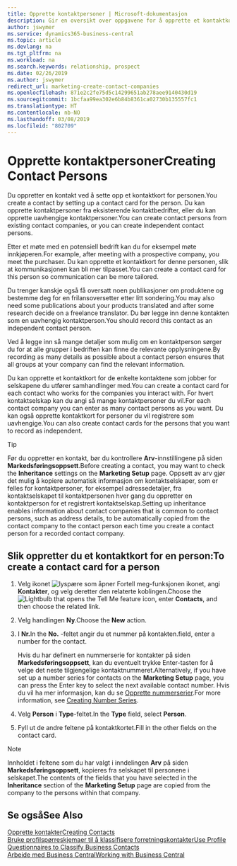 ```yaml
---
title: Opprette kontaktpersoner | Microsoft-dokumentasjon
description: Gir en oversikt over oppgavene for å opprette et kontaktkort for en person, for eksempel et prospekt eller en leverandør, noe som bidrar til å definere relasjonen og tilpasse kommunikasjon.
author: jswymer
ms.service: dynamics365-business-central
ms.topic: article
ms.devlang: na
ms.tgt_pltfrm: na
ms.workload: na
ms.search.keywords: relationship, prospect
ms.date: 02/26/2019
ms.author: jswymer
redirect_url: marketing-create-contact-companies
ms.openlocfilehash: 871e2c2fe75d5c14299651ab278aee9140430d19
ms.sourcegitcommit: 1bcfaa99ea302e6b84b8361ca02730b135557fc1
ms.translationtype: HT
ms.contentlocale: nb-NO
ms.lasthandoff: 03/08/2019
ms.locfileid: "802709"
---
```

# <a name="creating-contact-persons"></a><span data-ttu-id="6a360-103">Opprette kontaktpersoner</span><span class="sxs-lookup"><span data-stu-id="6a360-103">Creating Contact Persons</span></span>
<span data-ttu-id="6a360-104">Du oppretter en kontakt ved å sette opp et kontaktkort for personen.</span><span class="sxs-lookup"><span data-stu-id="6a360-104">You create a contact by setting up a contact card for the person.</span></span> <span data-ttu-id="6a360-105">Du kan opprette kontaktpersoner fra eksisterende kontaktbedrifter, eller du kan opprette uavhengige kontaktpersoner.</span><span class="sxs-lookup"><span data-stu-id="6a360-105">You can create contact persons from existing contact companies, or you can create independent contact persons.</span></span>

<span data-ttu-id="6a360-106">Etter et møte med en potensiell bedrift kan du for eksempel møte innkjøperen.</span><span class="sxs-lookup"><span data-stu-id="6a360-106">For example, after meeting with a prospective company, you meet the purchaser.</span></span> <span data-ttu-id="6a360-107">Du kan opprette et kontaktkort for denne personen, slik at kommunikasjonen kan bli mer tilpasset.</span><span class="sxs-lookup"><span data-stu-id="6a360-107">You can create a contact card for this person so communication can be more tailored.</span></span>

<span data-ttu-id="6a360-108">Du trenger kanskje også få oversatt noen publikasjoner om produktene og bestemme deg for en frilansoversetter etter litt sondering.</span><span class="sxs-lookup"><span data-stu-id="6a360-108">You may also need some publications about your products translated and after some research decide on a freelance translator.</span></span> <span data-ttu-id="6a360-109">Du bør legge inn denne kontakten som en uavhengig kontaktperson.</span><span class="sxs-lookup"><span data-stu-id="6a360-109">You should record this contact as an independent contact person.</span></span>

<span data-ttu-id="6a360-110">Ved å legge inn så mange detaljer som mulig om en kontaktperson sørger du for at alle grupper i bedriften kan finne de relevante opplysningene.</span><span class="sxs-lookup"><span data-stu-id="6a360-110">By recording as many details as possible about a contact person ensures that all groups at your company can find the relevant information.</span></span>

<span data-ttu-id="6a360-111">Du kan opprette et kontaktkort for de enkelte kontaktene som jobber for selskapene du utfører samhandlinger med.</span><span class="sxs-lookup"><span data-stu-id="6a360-111">You can create a contact card for each contact who works for the companies you interact with.</span></span> <span data-ttu-id="6a360-112">For hvert kontaktselskap kan du angi så mange kontaktpersoner du vil.</span><span class="sxs-lookup"><span data-stu-id="6a360-112">For each contact company you can enter as many contact persons as you want.</span></span> <span data-ttu-id="6a360-113">Du kan også opprette kontaktkort for personer du vil registrere som uavhengige.</span><span class="sxs-lookup"><span data-stu-id="6a360-113">You can also create contact cards for the persons that you want to record as independent.</span></span>

> [!TIP]  
>   <span data-ttu-id="6a360-114">Før du oppretter en kontakt, bør du kontrollere **Arv**-innstillingene på siden **Markedsføringsoppsett**.</span><span class="sxs-lookup"><span data-stu-id="6a360-114">Before creating a contact, you may want to check the **Inheritance** settings on the **Marketing Setup** page.</span></span> <span data-ttu-id="6a360-115">Oppsett av arv gjør det mulig å kopiere automatisk informasjon om kontaktselskaper, som er felles for kontaktpersoner, for eksempel adressedetaljer, fra kontaktselskapet til kontaktpersonen hver gang du oppretter en kontaktperson for et registrert kontaktselskap.</span><span class="sxs-lookup"><span data-stu-id="6a360-115">Setting up inheritance enables information about contact companies that is common to contact persons, such as address details, to be automatically copied from the contact company to the contact person each time you create a contact person for a recorded contact company.</span></span>

## <a name="to-create-a-contact-card-for-a-person"></a><span data-ttu-id="6a360-116">Slik oppretter du et kontaktkort for en person:</span><span class="sxs-lookup"><span data-stu-id="6a360-116">To create a contact card for a person</span></span>
1. <span data-ttu-id="6a360-117">Velg ikonet ![lyspære som åpner Fortell meg-funksjonen](media/ui-search/search_small.png "Fortell hva du vil gjøre") ikonet, angi **Kontakter**, og velg deretter den relaterte koblingen.</span><span class="sxs-lookup"><span data-stu-id="6a360-117">Choose the ![Lightbulb that opens the Tell Me feature](media/ui-search/search_small.png "Tell me what you want to do") icon, enter **Contacts**, and then choose the related link.</span></span>
2. <span data-ttu-id="6a360-118">Velg handlingen **Ny**.</span><span class="sxs-lookup"><span data-stu-id="6a360-118">Choose the **New** action.</span></span>
3. <span data-ttu-id="6a360-119">I **Nr.**</span><span class="sxs-lookup"><span data-stu-id="6a360-119">In the **No.**</span></span> <span data-ttu-id="6a360-120">-feltet angir du et nummer på kontakten.</span><span class="sxs-lookup"><span data-stu-id="6a360-120">field, enter a number for the contact.</span></span>

    <span data-ttu-id="6a360-121">Hvis du har definert en nummerserie for kontakter på siden **Markedsføringsoppsett**, kan du eventuelt trykke Enter-tasten for å velge det neste tilgjengelige kontaktnummeret.</span><span class="sxs-lookup"><span data-stu-id="6a360-121">Alternatively, if you have set up a number series for contacts on the **Marketing Setup** page, you can press the Enter key to select the next available contact number.</span></span> <span data-ttu-id="6a360-122">Hvis du vil ha mer informasjon, kan du se [Opprette nummerserier](ui-create-number-series.md).</span><span class="sxs-lookup"><span data-stu-id="6a360-122">For more information, see [Creating Number Series](ui-create-number-series.md).</span></span>
4. <span data-ttu-id="6a360-123">Velg **Person** i **Type**-feltet.</span><span class="sxs-lookup"><span data-stu-id="6a360-123">In the **Type** field, select **Person**.</span></span>
5. <span data-ttu-id="6a360-124">Fyll ut de andre feltene på kontaktkortet.</span><span class="sxs-lookup"><span data-stu-id="6a360-124">Fill in the other fields on the contact card.</span></span>

> [!NOTE]  
>   <span data-ttu-id="6a360-125">Innholdet i feltene som du har valgt i inndelingen **Arv** på siden **Markedsføringsoppsett**, kopieres fra selskapet til personene i selskapet.</span><span class="sxs-lookup"><span data-stu-id="6a360-125">The contents of the fields that you have selected in the **Inheritance** section of the **Marketing Setup** page are copied from the company to the persons within that company.</span></span>

## <a name="see-also"></a><span data-ttu-id="6a360-126">Se også</span><span class="sxs-lookup"><span data-stu-id="6a360-126">See Also</span></span>
[<span data-ttu-id="6a360-127">Opprette kontakter</span><span class="sxs-lookup"><span data-stu-id="6a360-127">Creating Contacts</span></span>](marketing-create-contact-companies.md)  
[<span data-ttu-id="6a360-128">Bruke profilspørreskjemaer til å klassifisere forretningskontakter</span><span class="sxs-lookup"><span data-stu-id="6a360-128">Use Profile Questionnaires to Classify Business Contacts</span></span>](marketing-create-contact-profile-questionnaire.md)  
[<span data-ttu-id="6a360-129">Arbeide med Business Central</span><span class="sxs-lookup"><span data-stu-id="6a360-129">Working with Business Central</span></span>](ui-work-product.md)
